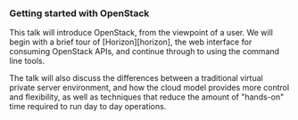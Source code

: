 ### Getting started with OpenStack

This talk will introduce OpenStack, from the viewpoint of a user. 
We will begin with a brief tour of [Horizon][horizon], the web interface for consuming OpenStack APIs, and continue through to using the command line tools.

The talk will also discuss the differences between a traditional 
virtual private server environment, and how the cloud model provides more
control and flexibility, as well as techniques that reduce the 
amount of "hands-on" time required to run day to day operations.
